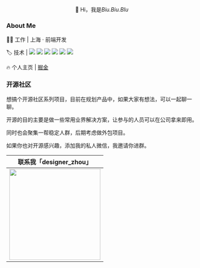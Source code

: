 <p align="center">👋 Hi，我是<i>Biu.Biu.BIu</i></p>


### About Me

👨‍💻 工作 |  上海 · 前端开发
<p>
  🏷️ 技术 |  
  <img src="https://img.shields.io/badge/JavaScript-blue.svg?style=plasticr" /> 
  <img src="https://img.shields.io/badge/TypeScript-blue.svg?style=plasticr" /> 
  <img src="https://img.shields.io/badge/React-blue.svg?style=plasticr" /> 
  <img src="https://img.shields.io/badge/Vue-blue.svg?style=plasticr" /> 
  <img src="https://img.shields.io/badge/Node-blue.svg?style=plasticr" /> 
  <img src="https://img.shields.io/badge/Nest-blue.svg?style=plasticr" /> 
</p> 

<p>
  🔥 个人主页 | 
  <a href="https://juejin.cn/user/237960925565373/posts" target="_black">掘金</a>
</p>


### 开源社区
想搞个开源社区系列项目，目前在规划产品中，如果大家有想法，可以一起聊一聊。

开源的目的主要是做一些常用业界解决方案，让参与的人员可以在公司拿来即用。

同时也会聚集一帮稳定人群，后期考虑做外包项目。 

如果你也对开源感兴趣，添加我的私人微信，我邀请你进群。


| 联系我「designer_zhou」  |
| --- | 
| <img src="![WechatIMG239](https://github.com/zhoubingyan1/zhoubingyan1/assets/18182537/e8481d0b-4eaa-4a6b-9205-202ae5c8daaf)" width="240px"  height="240px"/> | 





<!--
**zhoubingyan1/zhoubingyan1** is a ✨ _special_ ✨ repository because its `README.md` (this file) appears on your GitHub profile.

Here are some ideas to get you started:

- 🔭 I’m currently working on ...
- 🌱 I’m currently learning ...
- 👯 I’m looking to collaborate on ...
- 🤔 I’m looking for help with ...
- 💬 Ask me about ...
- 📫 How to reach me: ...
- 😄 Pronouns: ...
- ⚡ Fun fact: ...
-->
